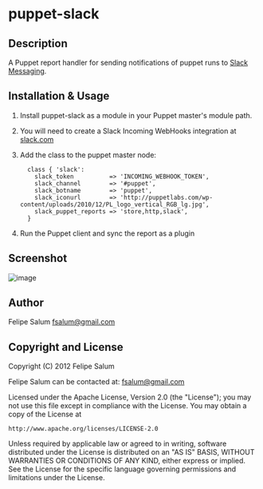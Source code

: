 # puppet-slack

## Description

A Puppet report handler for sending notifications of puppet runs to
[Slack Messaging](https://slack.com).

## Installation & Usage

1. Install puppet-slack as a module in your Puppet master's module path.

1. You will need to create a Slack Incoming WebHooks integration at [slack.com](https://slack.com)

1. Add the class to the puppet master node:

         class { 'slack':
           slack_token          => 'INCOMING_WEBHOOK_TOKEN',
           slack_channel        => '#puppet',
           slack_botname        => 'puppet',
           slack_iconurl        => 'http://puppetlabs.com/wp-content/uploads/2010/12/PL_logo_vertical_RGB_lg.jpg',
           slack_puppet_reports => 'store,http,slack',
         }

1. Run the Puppet client and sync the report as a plugin

## Screenshot

![image](https://raw.githubusercontent.com/fsalum/puppet-slack/master/puppet-slack.png)

## Author

Felipe Salum <fsalum@gmail.com>

## Copyright and License

Copyright (C) 2012 Felipe Salum

Felipe Salum can be contacted at: fsalum@gmail.com

Licensed under the Apache License, Version 2.0 (the "License");
you may not use this file except in compliance with the License.
You may obtain a copy of the License at

    http://www.apache.org/licenses/LICENSE-2.0

Unless required by applicable law or agreed to in writing, software
distributed under the License is distributed on an "AS IS" BASIS,
WITHOUT WARRANTIES OR CONDITIONS OF ANY KIND, either express or implied.
See the License for the specific language governing permissions and
limitations under the License.
